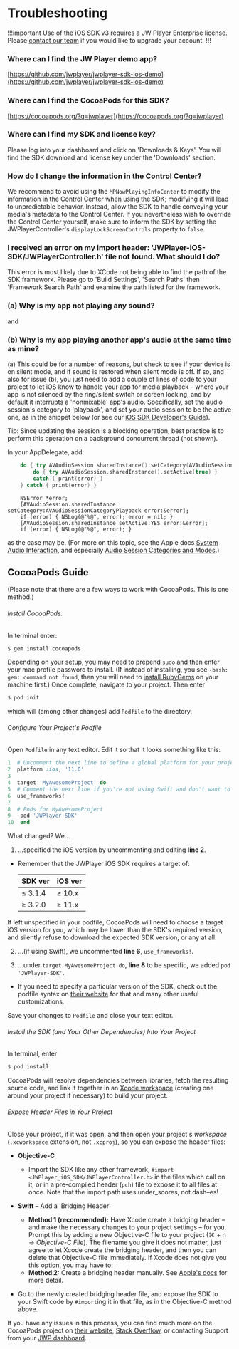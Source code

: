 # Troubleshooting


!!!important
Use of the iOS SDK v3 requires a JW Player Enterprise license. Please [contact our team](https://www.jwplayer.com/contact-us/?utm_source=developer&amp;utm_medium=CTA&amp;utm_campaign=player-docs) if you would like to upgrade your account.
!!!

### Where can I find the JW Player demo app?

[https://github.com/jwplayer/jwplayer-sdk-ios-demo](https://github.com/jwplayer/jwplayer-sdk-ios-demo)


### Where can I find the CocoaPods for this SDK?

[https://cocoapods.org/?q=jwplayer](https://cocoapods.org/?q=jwplayer)


### Where can I find my SDK and license key?

Please log into your dashboard and click on 'Downloads & Keys'. You will find the SDK download and license
key under the 'Downloads' section.

### How do I change the information in the Control Center?

We recommend to avoid using the `MPNowPlayingInfoCenter` to modify the information in the Control Center when using the SDK; modifying it will lead to unpredictable behavior. Instead, allow the SDK to handle conveying your media's metadata to the Control Center.
If you nevertheless wish to override the Control Center yourself, make sure to inform the SDK by setting the JWPlayerController's `displayLockScreenControls` property to `false`.

### I received an error on my import header: 'JWPlayer-iOS-SDK/JWPlayerController.h' file not found. What should I do?

This error is most likely due to XCode not being able to find the path of the SDK framework. Please go to 'Build Settings', 'Search Paths' then 'Framework Search Path' and examine the path listed for the framework. 

### (a) Why is my app not playing any sound?
and
### (b) Why is my app playing another app's audio at the same time as mine? 

(a) This could be for a number of reasons, but check to see if your device is on silent mode, and if sound is restored when silent mode is off. If so, and also for issue (b), you just need to add a couple of lines of code to your project to let iOS know to handle your app for media playback – where your app is not silenced by the ring/silent switch or screen locking, and by default it interrupts a 'nonmixable' app's audio. Specifically, set the audio session's category to 'playback', and set your audio session to be the active one, as in the snippet below (or see our [iOS SDK Developer's Guide](https://developer.jwplayer.com/sdk/ios/docs/developer-guide/embedding/features/#background-audio)).

Tip: Since updating the session is a blocking operation, best practice is to perform this operation on a background concurrent thread (not shown).

In your AppDelegate, add:

```swift
    do { try AVAudioSession.sharedInstance().setCategory(AVAudioSessionCategoryPlayback)
        do { try AVAudioSession.sharedInstance().setActive(true) }
        catch { print(error) }
    } catch { print(error) }
```

```objcx
    NSError *error;
    [AVAudioSession.sharedInstance setCategory:AVAudioSessionCategoryPlayback error:&error];
    if (error) { NSLog(@"%@", error); error = nil; }
    [AVAudioSession.sharedInstance setActive:YES error:&error];
    if (error) { NSLog(@"%@", error); }
```

as the case may be. (For more on this topic, see the Apple docs [System Audio Interaction](https://developer.apple.com/documentation/avfoundation/system_audio_interaction), and especially
[Audio Session Categories and Modes](https://developer.apple.com/library/archive/documentation/Audio/Conceptual/AudioSessionProgrammingGuide/AudioSessionCategoriesandModes/AudioSessionCategoriesandModes.html#//apple_ref/doc/uid/TP40007875-CH10).)

## CocoaPods Guide 
(Please note that there are a few ways to work with CocoaPods. This is one method.)

###### Install CocoaPods. 
In terminal enter:

```bash
$ gem install cocoapods
```

Depending on your setup, you may need to prepend [`sudo`](https://en.wikipedia.org/wiki/Sudo) and then enter your mac profile password to install. (If instead of installing, you see `-bash: gem: command not found`, then you will need to [install RubyGems](https://rubygems.org/) on your machine first.) Once complete, navigate to your project. Then enter

```bash
$ pod init
```

which will (among other changes) add `Podfile` to the directory.

###### Configure Your Project's Podfile
Open `Podfile` in any text editor. Edit it so that it looks something like this:

```ruby
1  # Uncomment the next line to define a global platform for your project
2  platform :ios, '11.0'
3
4  target 'MyAwesomeProject' do
5  # Comment the next line if you're not using Swift and don't want to use dynamic frameworks
6  use_frameworks!
7
8  # Pods for MyAwesomeProject
9   pod 'JWPlayer-SDK'
10  end
```

What changed? We...

1. ...specified the iOS version by uncommenting and editing **line 2**. 
  * Remember that the JWPlayer iOS SDK requires a target of:

      | SDK ver | iOS ver |
      | ------- | ------- |
      | ≤ 3.1.4 | ≥ 10.x  |
      | ≥ 3.2.0 | ≥ 11.x  |
If left unspecified in your podfile, CocoaPods will need to choose a target iOS version for you, which may be lower than the SDK's required version, and silently refuse to download the expected SDK version, or any at all.

2. ...(if using Swift), we uncommented **line 6**, `use_frameworks!`. 

3. ...under `target MyAwesomeProject do`, **line 8** to be specific, we added `pod 'JWPlayer-SDK'`.
  * If you need to specify a particular version of the SDK, check out the podfile syntax on [their website](https://guides.cocoapods.org/using/the-podfile.html) for that and many other useful customizations.

Save your changes to `Podfile` and close your text editor. 

###### Install the SDK (and Your Other Dependencies) Into Your Project

In terminal, enter

```bash
$ pod install
```
CocoaPods will resolve dependencies between libraries, fetch the resulting source code, and link it together in an [Xcode workspace](https://developer.apple.com/library/archive/featuredarticles/XcodeConcepts/Concept-Workspace.html) (creating one around your project if necessary) to build your project. 

###### Expose Header Files in Your Project
Close your project, if it was open, and then open your project's *workspace* (`.xcworkspace` extension, not `.xcproj`), so you can expose the header files:

* **Objective-C**
  * Import the SDK like any other framework, `#import <JWPlayer_iOS_SDK/JWPlayerController.h>` in the files which call on it, or in a pre-compiled header (`pch`) file to expose it to all files at once. Note that the import path uses under_scores, not dash–es!

* **Swift** – Add a 'Bridging Header'
  * **Method 1 (recommended):** Have Xcode create a bridging header – and make the necessary changes to your project settings – for you. Prompt this by adding a new Objective-C file to your project (⌘ + n → *Objective-C File*). The filename you give it does not matter, just agree to let Xcode create the bridging header, and then you can delete that Objective-C file immediately. If Xcode does not give you this option, you may have to:
  * **Method 2:** Create a bridging header manually. See [Apple's docs](https://developer.apple.com/documentation/swift/imported_c_and_objective-c_apis/importing_objective-c_into_swift) for more detail. 
 * Go to the newly created bridging header file, and expose the SDK to your Swift code by `#import`ing it in that file, as in the Objective-C method above.

If you have any issues in this process, you can find much more on the CocoaPods project on [their website](https://guides.cocoapods.org/using/getting-started.html), [Stack Overflow](https://stackoverflow.com/questions/tagged/jwplayer), or contacting Support from your [JWP dashboard](https://dashboard.jwplayer.com/).
